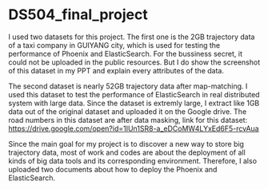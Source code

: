 # DS504_final_project

I used two datasets for this project. The first one is the 2GB trajectory data of a taxi company in GUIYANG city, which is used for testing the performance of Phoenix and ElasticSearch. For the bussiness secret, it could not be uploaded in the public resources. But I do show the screenshot of this dataset in my PPT and explain every attributes of the data.

The second dataset is nearly 52GB trajectory data after map-matching. I used this dataset to test the performance of ElasticSearch in real distributed system with large data. Since the dataset is extremly large, I extract like 1GB data out of the original dataset and uploaded it on the Google drive. The road numbers in this dataset are after data masking, link for this dataset: https://drive.google.com/open?id=1IUn1SR8-a_eDCoMW4LYxEd6F5-rcvAua

Since the main goal for my project is to discover a new way to store big trajectory data, most of work and codes are about the deployment of all kinds of big data tools and its corresponding environment. Therefore, I also uploaded two documents about how to deploy the Phoenix and ElasticSearch.
